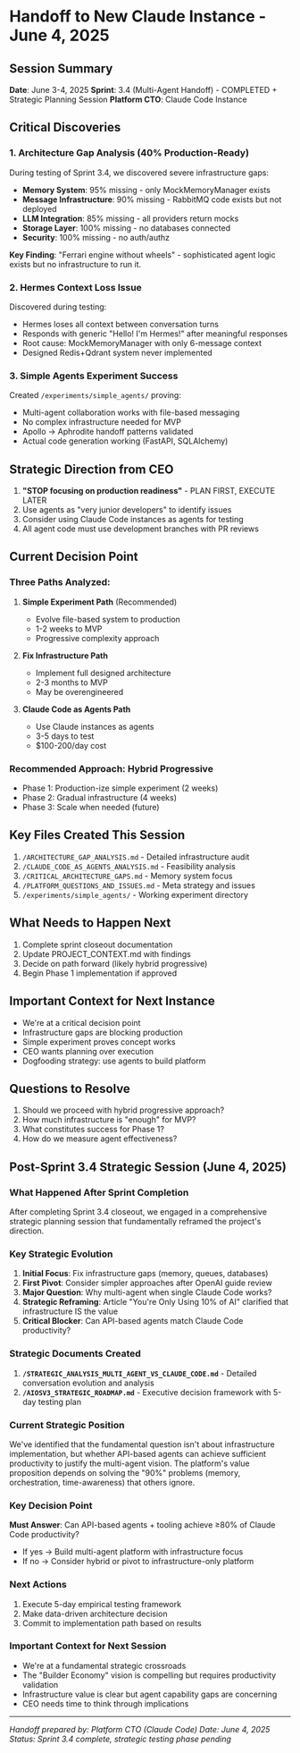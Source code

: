# Handoff to New Claude Instance - June 4, 2025

## Session Summary
**Date**: June 3-4, 2025
**Sprint**: 3.4 (Multi-Agent Handoff) - COMPLETED + Strategic Planning Session
**Platform CTO**: Claude Code Instance

## Critical Discoveries

### 1. Architecture Gap Analysis (40% Production-Ready)
During testing of Sprint 3.4, we discovered severe infrastructure gaps:
- **Memory System**: 95% missing - only MockMemoryManager exists
- **Message Infrastructure**: 90% missing - RabbitMQ code exists but not deployed
- **LLM Integration**: 85% missing - all providers return mocks
- **Storage Layer**: 100% missing - no databases connected
- **Security**: 100% missing - no auth/authz

**Key Finding**: "Ferrari engine without wheels" - sophisticated agent logic exists but no infrastructure to run it.

### 2. Hermes Context Loss Issue
Discovered during testing:
- Hermes loses all context between conversation turns
- Responds with generic "Hello! I'm Hermes!" after meaningful responses
- Root cause: MockMemoryManager with only 6-message context
- Designed Redis+Qdrant system never implemented

### 3. Simple Agents Experiment Success
Created `/experiments/simple_agents/` proving:
- Multi-agent collaboration works with file-based messaging
- No complex infrastructure needed for MVP
- Apollo → Aphrodite handoff patterns validated
- Actual code generation working (FastAPI, SQLAlchemy)

## Strategic Direction from CEO

1. **"STOP focusing on production readiness"** - PLAN FIRST, EXECUTE LATER
2. Use agents as "very junior developers" to identify issues
3. Consider using Claude Code instances as agents for testing
4. All agent code must use development branches with PR reviews

## Current Decision Point

### Three Paths Analyzed:
1. **Simple Experiment Path** (Recommended)
   - Evolve file-based system to production
   - 1-2 weeks to MVP
   - Progressive complexity approach

2. **Fix Infrastructure Path**
   - Implement full designed architecture
   - 2-3 months to MVP
   - May be overengineered

3. **Claude Code as Agents Path**
   - Use Claude instances as agents
   - 3-5 days to test
   - $100-200/day cost

### Recommended Approach: Hybrid Progressive
- Phase 1: Production-ize simple experiment (2 weeks)
- Phase 2: Gradual infrastructure (4 weeks)
- Phase 3: Scale when needed (future)

## Key Files Created This Session

1. `/ARCHITECTURE_GAP_ANALYSIS.md` - Detailed infrastructure audit
2. `/CLAUDE_CODE_AS_AGENTS_ANALYSIS.md` - Feasibility analysis
3. `/CRITICAL_ARCHITECTURE_GAPS.md` - Memory system focus
4. `/PLATFORM_QUESTIONS_AND_ISSUES.md` - Meta strategy and issues
5. `/experiments/simple_agents/` - Working experiment directory

## What Needs to Happen Next

1. Complete sprint closeout documentation
2. Update PROJECT_CONTEXT.md with findings
3. Decide on path forward (likely hybrid progressive)
4. Begin Phase 1 implementation if approved

## Important Context for Next Instance

- We're at a critical decision point
- Infrastructure gaps are blocking production
- Simple experiment proves concept works
- CEO wants planning over execution
- Dogfooding strategy: use agents to build platform

## Questions to Resolve

1. Should we proceed with hybrid progressive approach?
2. How much infrastructure is "enough" for MVP?
3. What constitutes success for Phase 1?
4. How do we measure agent effectiveness?

## Post-Sprint 3.4 Strategic Session (June 4, 2025)

### What Happened After Sprint Completion
After completing Sprint 3.4 closeout, we engaged in a comprehensive strategic planning session that fundamentally reframed the project's direction.

### Key Strategic Evolution
1. **Initial Focus**: Fix infrastructure gaps (memory, queues, databases)
2. **First Pivot**: Consider simpler approaches after OpenAI guide review
3. **Major Question**: Why multi-agent when single Claude Code works?
4. **Strategic Reframing**: Article "You're Only Using 10% of AI" clarified that infrastructure IS the value
5. **Critical Blocker**: Can API-based agents match Claude Code productivity?

### Strategic Documents Created
1. **`/STRATEGIC_ANALYSIS_MULTI_AGENT_VS_CLAUDE_CODE.md`** - Detailed conversation evolution and analysis
2. **`/AIOSV3_STRATEGIC_ROADMAP.md`** - Executive decision framework with 5-day testing plan

### Current Strategic Position
We've identified that the fundamental question isn't about infrastructure implementation, but whether API-based agents can achieve sufficient productivity to justify the multi-agent vision. The platform's value proposition depends on solving the "90%" problems (memory, orchestration, time-awareness) that others ignore.

### Key Decision Point
**Must Answer**: Can API-based agents + tooling achieve ≥80% of Claude Code productivity?
- If yes → Build multi-agent platform with infrastructure focus
- If no → Consider hybrid or pivot to infrastructure-only platform

### Next Actions
1. Execute 5-day empirical testing framework
2. Make data-driven architecture decision
3. Commit to implementation path based on results

### Important Context for Next Session
- We're at a fundamental strategic crossroads
- The "Builder Economy" vision is compelling but requires productivity validation
- Infrastructure value is clear but agent capability gaps are concerning
- CEO needs time to think through implications

---
*Handoff prepared by: Platform CTO (Claude Code)*
*Date: June 4, 2025*
*Status: Sprint 3.4 complete, strategic testing phase pending*